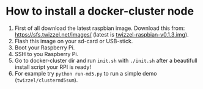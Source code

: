 # How to install a docker-cluster node

1. First of all download the latest raspbian image.
Download this from:
https://sfs.twizzel.net/images/ (latest is [twizzel-raspbian-v0.1.3.img](https://sfs.twizzel.net/images/twizzel-raspbian-v0.1.3.tar.gz)).
2. Flash this image on your sd-card or USB-stick.
3. Boot your Raspberry Pi.
4. SSH to you Raspberry Pi.
5. Go to docker-cluster dir and run `init.sh` with `./init.sh` after a beautifull install script your RPI is ready!
6. For example try `python run-md5.py` to run a simple demo (`twizzel/clustermd5sum`).